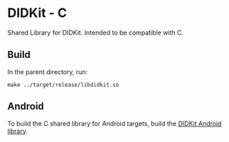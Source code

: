 # DIDKit - C

Shared Library for DIDKit. Intended to be compatible with C.

## Build

In the parent directory, run:
```
make ../target/release/libdidkit.so
```

## Android

To build the C shared library for Android targets, build the [DIDKit Android library](../android/).
